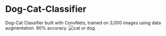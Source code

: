 # Dog-Cat-Classifier
Dog-Cat Classifier built with ConvNets, trained on 3,000 images using data augmentation. 90% accuracy.
![cat or dog](https://user-images.githubusercontent.com/110473221/185025959-4a97983b-aa92-4f1c-bbbe-17623de9d37a.jpg)
